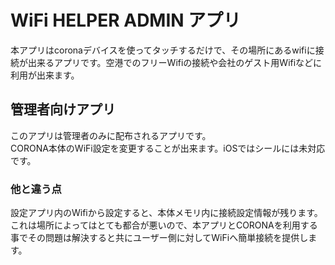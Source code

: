 # WiFi HELPER ADMIN アプリ

本アプリはcoronaデバイスを使ってタッチするだけで、その場所にあるwifiに接続が出来るアプリです。空港でのフリーWifiの接続や会社のゲスト用Wifiなどに利用が出来ます。

## 管理者向けアプリ

このアプリは管理者のみに配布されるアプリです。  
CORONA本体のWiFi設定を変更することが出来ます。iOSではシールには未対応です。

### 他と違う点
設定アプリ内のWifiから設定すると、本体メモリ内に接続設定情報が残ります。  
これは場所によってはとても都合が悪いので、本アプリとCORONAを利用する事でその問題は解決すると共にユーザー側に対してWiFiへ簡単接続を提供します。